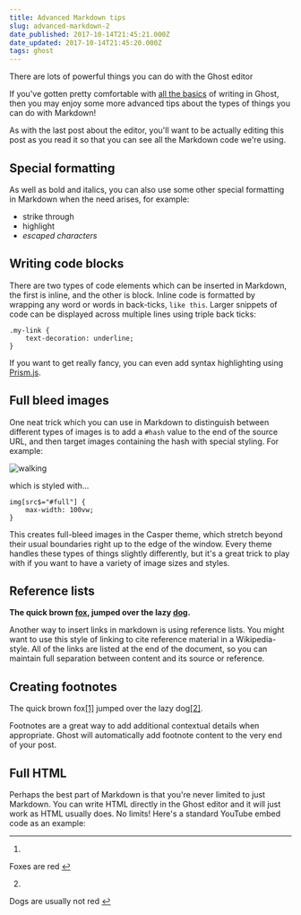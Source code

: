 ```yaml
---
title: Advanced Markdown tips
slug: advanced-markdown-2
date_published: 2017-10-14T21:45:21.000Z
date_updated: 2017-10-14T21:45:20.000Z
tags: ghost
---
```


There are lots of powerful things you can do with the Ghost editor

If you've gotten pretty comfortable with [all the basics](/the-editor/) of writing in Ghost, then you may enjoy some more advanced tips about the types of things you can do with Markdown!

As with the last post about the editor, you'll want to be actually editing this post as you read it so that you can see all the Markdown code we're using.

## Special formatting

As well as bold and italics, you can also use some other special formatting in Markdown when the need arises, for example:

- strike through
- highlight
- *escaped characters*

## Writing code blocks

There are two types of code elements which can be inserted in Markdown, the first is inline, and the other is block. Inline code is formatted by wrapping any word or words in back-ticks, `like this`. Larger snippets of code can be displayed across multiple lines using triple back ticks:

    .my-link {
        text-decoration: underline;
    }
    

If you want to get really fancy, you can even add syntax highlighting using [Prism.js](http://prismjs.com/).

## Full bleed images

One neat trick which you can use in Markdown to distinguish between different types of images is to add a `#hash` value to the end of the source URL, and then target images containing the hash with special styling. For example:

![walking](https://casper.ghost.org/v1.0.0/images/walking.jpg#full)

which is styled with...

    img[src$="#full"] {
        max-width: 100vw;
    }
    

This creates full-bleed images in the Casper theme, which stretch beyond their usual boundaries right up to the edge of the window. Every theme handles these types of things slightly differently, but it's a great trick to play with if you want to have a variety of image sizes and styles.

## Reference lists

**The quick brown [fox](https://en.wikipedia.org/wiki/Fox), jumped over the lazy [dog](https://en.wikipedia.org/wiki/Dog).**

Another way to insert links in markdown is using reference lists. You might want to use this style of linking to cite reference material in a Wikipedia-style. All of the links are listed at the end of the document, so you can maintain full separation between content and its source or reference.

## Creating footnotes

The quick brown fox[[1]](#fn1) jumped over the lazy dog[[2]](#fn2).

Footnotes are a great way to add additional contextual details when appropriate. Ghost will automatically add footnote content to the very end of your post.

## Full HTML

Perhaps the best part of Markdown is that you're never limited to just Markdown. You can write HTML directly in the Ghost editor and it will just work as HTML usually does. No limits! Here's a standard YouTube embed code as an example:

---

1. 
Foxes are red [↩︎](#fnref1)

2. 
Dogs are usually not red [↩︎](#fnref2)
